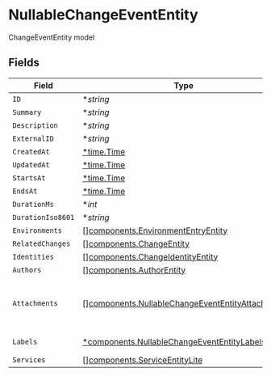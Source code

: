 # NullableChangeEventEntity

ChangeEventEntity model


## Fields

| Field                                                                                                                      | Type                                                                                                                       | Required                                                                                                                   | Description                                                                                                                |
| -------------------------------------------------------------------------------------------------------------------------- | -------------------------------------------------------------------------------------------------------------------------- | -------------------------------------------------------------------------------------------------------------------------- | -------------------------------------------------------------------------------------------------------------------------- |
| `ID`                                                                                                                       | **string*                                                                                                                  | :heavy_minus_sign:                                                                                                         | N/A                                                                                                                        |
| `Summary`                                                                                                                  | **string*                                                                                                                  | :heavy_minus_sign:                                                                                                         | N/A                                                                                                                        |
| `Description`                                                                                                              | **string*                                                                                                                  | :heavy_minus_sign:                                                                                                         | N/A                                                                                                                        |
| `ExternalID`                                                                                                               | **string*                                                                                                                  | :heavy_minus_sign:                                                                                                         | N/A                                                                                                                        |
| `CreatedAt`                                                                                                                | [*time.Time](https://pkg.go.dev/time#Time)                                                                                 | :heavy_minus_sign:                                                                                                         | N/A                                                                                                                        |
| `UpdatedAt`                                                                                                                | [*time.Time](https://pkg.go.dev/time#Time)                                                                                 | :heavy_minus_sign:                                                                                                         | N/A                                                                                                                        |
| `StartsAt`                                                                                                                 | [*time.Time](https://pkg.go.dev/time#Time)                                                                                 | :heavy_minus_sign:                                                                                                         | N/A                                                                                                                        |
| `EndsAt`                                                                                                                   | [*time.Time](https://pkg.go.dev/time#Time)                                                                                 | :heavy_minus_sign:                                                                                                         | N/A                                                                                                                        |
| `DurationMs`                                                                                                               | **int*                                                                                                                     | :heavy_minus_sign:                                                                                                         | N/A                                                                                                                        |
| `DurationIso8601`                                                                                                          | **string*                                                                                                                  | :heavy_minus_sign:                                                                                                         | N/A                                                                                                                        |
| `Environments`                                                                                                             | [][components.EnvironmentEntryEntity](../../models/components/environmententryentity.md)                                   | :heavy_minus_sign:                                                                                                         | N/A                                                                                                                        |
| `RelatedChanges`                                                                                                           | [][components.ChangeEntity](../../models/components/changeentity.md)                                                       | :heavy_minus_sign:                                                                                                         | N/A                                                                                                                        |
| `Identities`                                                                                                               | [][components.ChangeIdentityEntity](../../models/components/changeidentityentity.md)                                       | :heavy_minus_sign:                                                                                                         | N/A                                                                                                                        |
| `Authors`                                                                                                                  | [][components.AuthorEntity](../../models/components/authorentity.md)                                                       | :heavy_minus_sign:                                                                                                         | N/A                                                                                                                        |
| `Attachments`                                                                                                              | [][components.NullableChangeEventEntityAttachment](../../models/components/nullablechangeevententityattachment.md)         | :heavy_minus_sign:                                                                                                         | A list of objects attached to this item. Can be one of: LinkEntity, CustomerSupportIssueEntity, or GenericAttachmentEntity |
| `Labels`                                                                                                                   | [*components.NullableChangeEventEntityLabels](../../models/components/nullablechangeevententitylabels.md)                  | :heavy_minus_sign:                                                                                                         | An object of label key and values                                                                                          |
| `Services`                                                                                                                 | [][components.ServiceEntityLite](../../models/components/serviceentitylite.md)                                             | :heavy_minus_sign:                                                                                                         | N/A                                                                                                                        |
